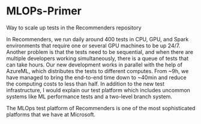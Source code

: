 # MLOPs-Primer

Way to scale up tests in the Recommenders repository

In Recommenders, we run daily around 400 tests in CPU, GPU, and Spark environments that require one or several GPU machines to be up 24/7. Another problem is that the tests need to be sequential, and when there are multiple developers working simultaneously, there is a queue of tests that can take hours. Our new development works in parallel with the help of AzureML, which distributes the tests to different computes. From ~9h, we have managed to bring the end-to-end time down to ~40min and reduce the computing costs to less than half. In addition to the new test infrastructure, I would explain our test platform which includes uncommon systems like ML performance tests and a two-level branch system. 

The MLOps test platform of Recommenders is one of the most sophisticated platforms that we have at Microsoft. 




